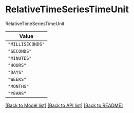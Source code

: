 # RelativeTimeSeriesTimeUnit

RelativeTimeSeriesTimeUnit

| **Value** |
| --------- |
| `"MILLISECONDS"` |
| `"SECONDS"` |
| `"MINUTES"` |
| `"HOURS"` |
| `"DAYS"` |
| `"WEEKS"` |
| `"MONTHS"` |
| `"YEARS"` |


[[Back to Model list]](../../../../README.md#models-v2-link) [[Back to API list]](../../../../README.md#apis-v2-link) [[Back to README]](../../../../README.md)
